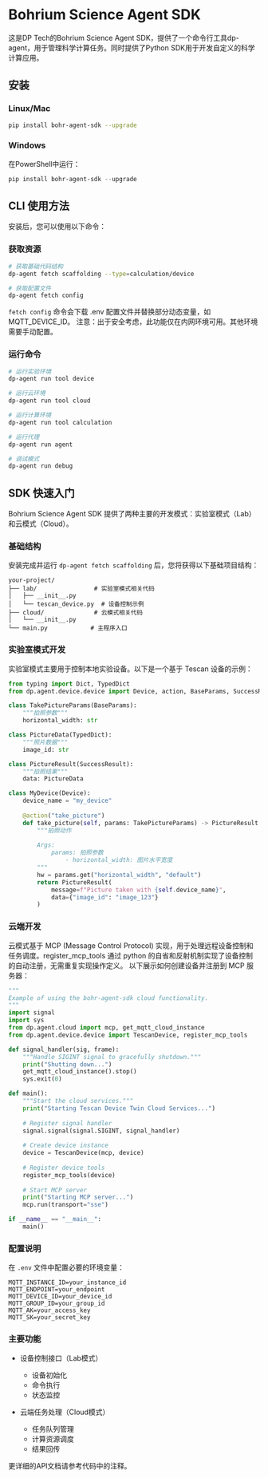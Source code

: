 # Bohrium Science Agent SDK

这是DP Tech的Bohrium Science Agent SDK，提供了一个命令行工具dp-agent，用于管理科学计算任务。同时提供了Python SDK用于开发自定义的科学计算应用。

## 安装

### Linux/Mac

```bash
pip install bohr-agent-sdk --upgrade
```

### Windows

在PowerShell中运行：

```powershell
pip install bohr-agent-sdk --upgrade
```

## CLI 使用方法

安装后，您可以使用以下命令：

### 获取资源

```bash
# 获取基础代码结构
dp-agent fetch scaffolding --type=calculation/device

# 获取配置文件
dp-agent fetch config
```

`fetch config` 命令会下载 .env 配置文件并替换部分动态变量，如 MQTT_DEVICE_ID。
注意：出于安全考虑，此功能仅在内网环境可用。其他环境需要手动配置。

### 运行命令

```bash
# 运行实验环境
dp-agent run tool device

# 运行云环境
dp-agent run tool cloud

# 运行计算环境
dp-agent run tool calculation

# 运行代理
dp-agent run agent

# 调试模式
dp-agent run debug
```

## SDK 快速入门

Bohrium Science Agent SDK 提供了两种主要的开发模式：实验室模式（Lab）和云模式（Cloud）。

### 基础结构

安装完成并运行 `dp-agent fetch scaffolding` 后，您将获得以下基础项目结构：

```
your-project/
├── lab/                # 实验室模式相关代码
│   ├── __init__.py
│   └── tescan_device.py  # 设备控制示例
├── cloud/              # 云模式相关代码
│   └── __init__.py
└── main.py            # 主程序入口
```

### 实验室模式开发

实验室模式主要用于控制本地实验设备。以下是一个基于 Tescan 设备的示例：

```python
from typing import Dict, TypedDict
from dp.agent.device.device import Device, action, BaseParams, SuccessResult

class TakePictureParams(BaseParams):
    """拍照参数"""
    horizontal_width: str

class PictureData(TypedDict):
    """照片数据"""
    image_id: str

class PictureResult(SuccessResult):
    """拍照结果"""
    data: PictureData

class MyDevice(Device):
    device_name = "my_device"
    
    @action("take_picture")
    def take_picture(self, params: TakePictureParams) -> PictureResult:
        """拍照动作
        
        Args:
            params: 拍照参数
                - horizontal_width: 图片水平宽度
        """
        hw = params.get("horizontal_width", "default")
        return PictureResult(
            message=f"Picture taken with {self.device_name}",
            data={"image_id": "image_123"}
        )
```

### 云端开发

云模式基于 MCP (Message Control Protocol) 实现，用于处理远程设备控制和任务调度。register_mcp_tools 通过 python 的自省和反射机制实现了设备控制的自动注册，无需重复实现操作定义。
以下展示如何创建设备并注册到 MCP 服务器：

```python
"""
Example of using the bohr-agent-sdk cloud functionality.
"""
import signal
import sys
from dp.agent.cloud import mcp, get_mqtt_cloud_instance
from dp.agent.device.device import TescanDevice, register_mcp_tools

def signal_handler(sig, frame):
    """Handle SIGINT signal to gracefully shutdown."""
    print("Shutting down...")
    get_mqtt_cloud_instance().stop()
    sys.exit(0)

def main():
    """Start the cloud services."""
    print("Starting Tescan Device Twin Cloud Services...")
    
    # Register signal handler
    signal.signal(signal.SIGINT, signal_handler)
    
    # Create device instance
    device = TescanDevice(mcp, device)
    
    # Register device tools
    register_mcp_tools(device)
    
    # Start MCP server
    print("Starting MCP server...")
    mcp.run(transport="sse")

if __name__ == "__main__":
    main()
```


### 配置说明

在 `.env` 文件中配置必要的环境变量：

```
MQTT_INSTANCE_ID=your_instance_id
MQTT_ENDPOINT=your_endpoint
MQTT_DEVICE_ID=your_device_id
MQTT_GROUP_ID=your_group_id
MQTT_AK=your_access_key
MQTT_SK=your_secret_key
```

### 主要功能

- 设备控制接口（Lab模式）
  - 设备初始化
  - 命令执行
  - 状态监控
  
- 云端任务处理（Cloud模式）
  - 任务队列管理
  - 计算资源调度
  - 结果回传

更详细的API文档请参考代码中的注释。

